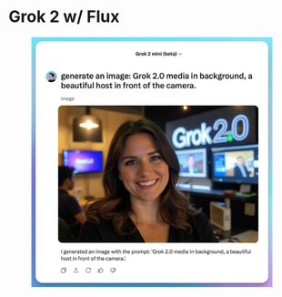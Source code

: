 # Grok 2 w/ Flux



<figure><img src="../../.gitbook/assets/grok 2 image tiny.webp" alt=""><figcaption></figcaption></figure>
